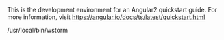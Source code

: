 This is the development environment for an Angular2 quickstart guide.  For more information, visit https://angular.io/docs/ts/latest/quickstart.html

/usr/local/bin/wstorm